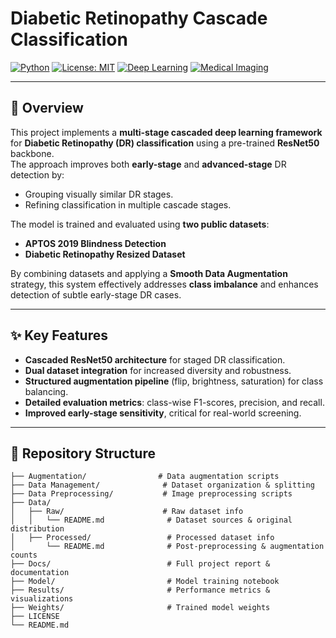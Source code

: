 # Diabetic Retinopathy Cascade Classification

[![Python](https://img.shields.io/badge/Python-3.8%2B-blue)](https://www.python.org/)
[![License: MIT](https://img.shields.io/badge/License-MIT-green.svg)](LICENSE)
[![Deep Learning](https://img.shields.io/badge/Deep%20Learning-TensorFlow%2FKeras-orange)]()
[![Medical Imaging](https://img.shields.io/badge/Domain-Medical%20Imaging-red)]()

---

## 📌 Overview
This project implements a **multi-stage cascaded deep learning framework** for **Diabetic Retinopathy (DR) classification** using a pre-trained **ResNet50** backbone.  
The approach improves both **early-stage** and **advanced-stage** DR detection by:
- Grouping visually similar DR stages.
- Refining classification in multiple cascade stages.

The model is trained and evaluated using **two public datasets**:
- **APTOS 2019 Blindness Detection**
- **Diabetic Retinopathy Resized Dataset**

By combining datasets and applying a **Smooth Data Augmentation** strategy, this system effectively addresses **class imbalance** and enhances detection of subtle early-stage DR cases.

---

## ✨ Key Features
- **Cascaded ResNet50 architecture** for staged DR classification.
- **Dual dataset integration** for increased diversity and robustness.
- **Structured augmentation pipeline** (flip, brightness, saturation) for class balancing.
- **Detailed evaluation metrics**: class-wise F1-scores, precision, and recall.
- **Improved early-stage sensitivity**, critical for real-world screening.

---

## 📂 Repository Structure

```plaintext
├── Augmentation/                # Data augmentation scripts
├── Data Management/              # Dataset organization & splitting
├── Data Preprocessing/           # Image preprocessing scripts
├── Data/                         
│   ├── Raw/                      # Raw dataset info 
│   │   └── README.md              # Dataset sources & original distribution
│   ├── Processed/                 # Processed dataset info
│       └── README.md              # Post-preprocessing & augmentation counts
├── Docs/                          # Full project report & documentation
├── Model/                         # Model training notebook
├── Results/                       # Performance metrics & visualizations
├── Weights/                       # Trained model weights 
├── LICENSE
└── README.md
